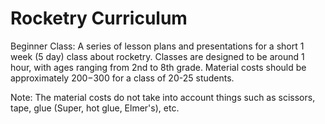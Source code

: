 # Rocketry Curriculum

Beginner Class:
A series of lesson plans and presentations for a short 1 week (5 day) class about rocketry. Classes are designed to be around 1 hour, with ages ranging from 2nd to 8th grade. Material costs should be approximately $200-$300 for a class of 20-25 students.

Note: The material costs do not take into account things such as scissors, tape, glue (Super, hot glue, Elmer's), etc. 
 
